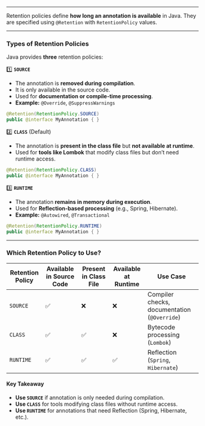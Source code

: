 
---

Retention policies define **how long an annotation is available** in Java. They are specified using `@Retention` with `RetentionPolicy` values.

---

### **Types of Retention Policies**

Java provides **three** retention policies:

1️⃣ **`SOURCE`**

- The annotation is **removed during compilation**.
- It is only available in the source code.
- Used for **documentation or compile-time processing**.
- **Example:** `@Override`, `@SuppressWarnings`

```java
@Retention(RetentionPolicy.SOURCE)
public @interface MyAnnotation { }
```

2️⃣ **`CLASS`** (Default)

- The annotation is **present in the class file** but **not available at runtime**.
- Used for **tools like Lombok** that modify class files but don’t need runtime access.

```java
@Retention(RetentionPolicy.CLASS)
public @interface MyAnnotation { }
```

3️⃣ **`RUNTIME`**

- The annotation **remains in memory during execution**.
- Used for **Reflection-based processing** (e.g., Spring, Hibernate).
- **Example:** `@Autowired`, `@Transactional`

```java
@Retention(RetentionPolicy.RUNTIME)
public @interface MyAnnotation { }
```

---

### **Which Retention Policy to Use?**

|Retention Policy|Available in Source Code|Present in Class File|Available at Runtime|Use Case|
|---|---|---|---|---|
|`SOURCE`|✅|❌|❌|Compiler checks, documentation (`@Override`)|
|`CLASS`|✅|✅|❌|Bytecode processing (`Lombok`)|
|`RUNTIME`|✅|✅|✅|Reflection (`Spring`, `Hibernate`)|

#### **Key Takeaway**

- **Use `SOURCE`** if annotation is only needed during compilation.
- **Use `CLASS`** for tools modifying class files without runtime access.
- **Use `RUNTIME`** for annotations that need Reflection (Spring, Hibernate, etc.).